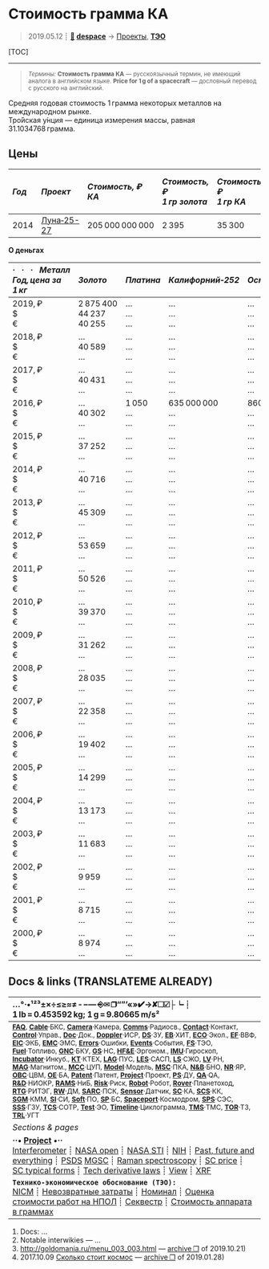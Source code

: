 # Стоимость грамма КА
> 2019.05.12 ┊ **[🚀](../index/index.md) [despace](index.md)** → [Проекты](project.md), **[ТЭО](fs.md)**

[TOC]

---

> <small>*Термины:* **Стоимость грамма КА** — русскоязычный термин, не имеющий аналога в английском языке. **Price for 1 g of a spacecraft** — дословный перевод с русского на английский.</small>

Средняя годовая стоимость 1 грамма некоторых металлов на международном рынке.  
Тро́йская у́нция — единица измерения массы, равная 31.1034768 грамма.



## Цены

|*Год*|*Проект*|*Стоимость, ₽<br> КА*|*Стоимость, ₽<br> 1 гр золота*|*Стоимость, ₽<br> 1 гр КА*|*Стоимость, ₽<br> 1 Мб (инф. на Землю)*|
|:--|:--|:--|:--|:--|:--|
| 2014 | [Луна‑25-27](луна_26.md)  | 205 000 000 000  | 2 395  | 35 300  | 78 ‑ 162  |

**О деньгах**

|*·     ·     ·     Металл<br>Год, цена за 1 кг*|*Золото*|*Платина*|*Калифорний‑252*|*Осмий*|*Осмий‑187*|*Палладий*|*Родий*|
|:--|:--|:--|:--|:--|:--|:--|:--|
|2019, ₽<br>$<br>€| 2 875 400<br> 44 237<br> 40 255 | …<br> …<br> … | …<br> …<br> … | …<br> …<br> … | …<br> …<br> … | …<br> …<br> … | …<br> …<br> … |
|2018, ₽<br>$<br>€|  …<br> 40 589<br> … | …<br> …<br> … | …<br> …<br> … | …<br> …<br> … | …<br> …<br> … | …<br> …<br> … | …<br> …<br> … |
|2017, ₽<br>$<br>€| …<br> 40 431<br> … | …<br> …<br> … | …<br> …<br> … | …<br> …<br> … | …<br> …<br> … | …<br> …<br> … | …<br> …<br> … |
|2016, ₽<br>$<br>€| …<br> 40 302<br> … | 1 050<br> …<br> … | 635 000 000<br> …<br> … | 860<br> …<br> … | 1 270 000<br> …<br> … | 2 300<br> …<br> … | 730<br> …<br> … |
|2015, ₽<br>$<br>€| …<br> 37 252<br> … | …<br> …<br> … | …<br> …<br> … | …<br> …<br> … | …<br> …<br> … | …<br> …<br> … | …<br> …<br> … |
|2014, ₽<br>$<br>€| …<br> 40 716<br> … | …<br> …<br> … | …<br> …<br> … | …<br> …<br> … | …<br> …<br> … | …<br> …<br> … | …<br> …<br> … |
|2013, ₽<br>$<br>€| …<br> 45 309<br> … | …<br> …<br> … | …<br> …<br> … | …<br> …<br> … | …<br> …<br> … | …<br> …<br> … | …<br> …<br> … |
|2012, ₽<br>$<br>€| …<br> 53 659<br> … | …<br> …<br> … | …<br> …<br> … | …<br> …<br> … | …<br> …<br> … | …<br> …<br> … | …<br> …<br> … |
|2011, ₽<br>$<br>€| …<br> 50 526<br> … | …<br> …<br> … | …<br> …<br> … | …<br> …<br> … | …<br> …<br> … | …<br> …<br> … | …<br> …<br> … |
|2010, ₽<br>$<br>€| …<br> 39 370<br> … | …<br> …<br> … | …<br> …<br> … | …<br> …<br> … | …<br> …<br> … | …<br> …<br> … | …<br> …<br> … |
|2009, ₽<br>$<br>€| …<br> 31 262<br> … | …<br> …<br> … | …<br> …<br> … | …<br> …<br> … | …<br> …<br> … | …<br> …<br> … | …<br> …<br> … |
|2008, ₽<br>$<br>€| …<br> 28 035<br> … | …<br> …<br> … | …<br> …<br> … | …<br> …<br> … | …<br> …<br> … | …<br> …<br> … | …<br> …<br> … |
|2007, ₽<br>$<br>€| …<br> 22 358<br> … | …<br> …<br> … | …<br> …<br> … | …<br> …<br> … | …<br> …<br> … | …<br> …<br> … | …<br> …<br> … |
|2006, ₽<br>$<br>€| …<br> 19 402<br> … | …<br> …<br> … | …<br> …<br> … | …<br> …<br> … | …<br> …<br> … | …<br> …<br> … | …<br> …<br> … |
|2005, ₽<br>$<br>€| …<br> 14 299<br> … | …<br> …<br> … | …<br> …<br> … | …<br> …<br> … | …<br> …<br> … | …<br> …<br> … | …<br> …<br> … |
|2004, ₽<br>$<br>€| …<br> 13 173<br> … | …<br> …<br> … | …<br> …<br> … | …<br> …<br> … | …<br> …<br> … | …<br> …<br> … | …<br> …<br> … |
|2003, ₽<br>$<br>€| …<br> 11 683<br> … | …<br> …<br> … | …<br> …<br> … | …<br> …<br> … | …<br> …<br> … | …<br> …<br> … | …<br> …<br> … |
|2002, ₽<br>$<br>€| …<br> 9 959<br> … | …<br> …<br> … | …<br> …<br> … | …<br> …<br> … | …<br> …<br> … | …<br> …<br> … | …<br> …<br> … |
|2001, ₽<br>$<br>€| …<br> 8 715<br> … | …<br> …<br> … | …<br> …<br> … | …<br> …<br> … | …<br> …<br> … | …<br> …<br> … | …<br> …<br> … |
|2000, ₽<br>$<br>€| …<br> 8 974<br> … | …<br> …<br> … | …<br> …<br> … | …<br> …<br> … | …<br> …<br> … | …<br> …<br> … | …<br> …<br> … |



<p style="page-break-after:always"> </p>

## Docs & links (TRANSLATEME ALREADY)
|…°·•¹²³±×÷≤≥≈≠ ‑ −— ⎆✉ ❐“”’«»✔→✘☐☑├┕┆ 1 lb = 0.453592 kg; 1 g = 9.80665 m/s²|
|:--|
|<small>**[FAQ](faq.md)**, **[Cable](cable.md)**·БКС, **[Camera](camera.md)**·Камера, **[Comms](comms.md)**·Радиосв., **[Contact](contact.md)**·Контакт, **[Control](control.md)**·Управ., **[Doc](doc.md)**·Док., **[Doppler](doppler.md)**·ИСР, **[DS](ds.md)**·ЗУ, **[EB](eb.md)**·ХИТ, **[ECO](ecology.md)**·Экол., **[EF](ef.md)**·ВВФ, **[ElC](elc.md)**·ЭКБ, **[EMC](emc.md)**·ЭМС, **[Errors](error.md)**·Ошибки, **[Events](event.md)**·События, **[FS](fs.md)**·ТЭО, **[Fuel](fuel.md)**·Топливо, **[GNC](gnc.md)**·БКУ, **[GS](scs.md)**·НС, **[HF&E](hfe.md)**·Эргоном., **[IMU](imu.md)**·Гироскоп, **[Incubator](incubator.md)**·Инкуб., **[KT](kt.md)**·КТЕХ, **[LAG](lag.md)**·ПУC, **[LES](les.md)**·САСП, **[LS](ls.md)**·СЖО, **[LV](lv.md)**·РН, **[MAG](mag.md)**·Магнитом., **[MCC](mcc.md)**·ЦУП, **[Model](model.md)**·Модель, **[MSC](sc.md)**·ПКА, **[N&B](nnb.md)**·БНО, **[NR](nr.md)**·ЯР, **[OBC](obc.md)**·ЦВМ, **[OE](oe.md)**·БА, **[Patent](патент.md)**·Патент, **[Project](project.md)**·Проект, **[PS](ps.md)**·ДУ, **[QA](quality.md)**·QA, **[R&D](rnd.md)**·НИОКР, **[RAMS](rams.md)**·НиБ, **[Risk](risk.md)**·Риск, **[Robot](robotics.md)**·Робот, **[Rover](rover.md)**·Планетоход, **[RTG](rtg.md)**·РИТЭГ, **[RW](rw.md)**·ДМ, **[SARC](sarc.md)**·ПСК, **[Sensor](sensor.md)**·Датчик, **[SC](sc.md)**·КА, **[SCS](scs.md)**·КК, **[SGM](sgm.md)**·КММ, **[SI](si.md)**·СИ, **[Soft](soft.md)**·ПО, **[SP](sp.md)**·БС, **[Spaceport](spaceport.md)**·Космодром, **[SPS](sps.md)**·СЭС, **[SSS](sss.md)**·ГЗУ, **[TCS](tcs.md)**·СОТР, **[Test](test.md)**·ЭО, **[Timeline](timeline.md)**·Циклограмма, **[TMS](tms.md)**·ТМС, **[TOR](tor.md)**·ТЗ, **[TRL](trl.md)**·УГТ</small>|
|*Sections & pages*|
|**··• [Project](project.md) •··**<br> [Interferometer](interferometer.md) ┊ [NASA open](nasa_open.md) ┊ [NASA STI](nasa_sti.md) ┊ [NIH](nih.md) ┊ [Past, future and everything](pfaeverything.md) ┊ [PSDS](us_psds.md) [MGSC](mgsc.md) ┊ [Raman spectroscopy](raman_spsc.md) ┊ [SC price](sc_price.md) ┊ [SC typical forms](sc_ts.md) ┊ [Tech derivative laws](td_laws.md) ┊ [View](view.md) ┊ [XRF](xrf.md)|
|**`Технико‑экономическое обоснование (ТЭО):`**<br> [NICM](nicm.md) ┊ [Невозвратные затраты](sunk_cost.md) ┊ [Номинал](nominal.md) ┊ [Оценка стоимости работ на НПОЛ](zz_lav.md) ┊ [Секвестр](budget_seq.md) ┊ [Стоимость аппарата в граммах](sc_price.md) |

   1. Docs: …
   1. Notable interwikies — …
   1. <http://goldomania.ru/menu_003_003.html> — [archive ❐](f/archive/20191021_1.pdf) of 2019.10.21)
   1. 2017.10.09 [Сколько стоит космос](https://habr.com/ru/post/373875/) — [archive ❐](f/archive/20171009_1.pdf) of 2019.01.28)

